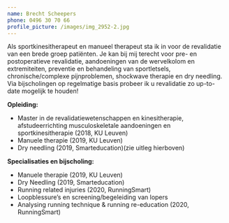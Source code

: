 ```yaml
---
name: Brecht Scheepers
phone: 0496 30 70 66
profile_picture: /images/img_2952-2.jpg
---
```

Als sportkinesitherapeut en manueel therapeut sta ik in voor de revalidatie van een brede groep patiënten. Je kan bij mij terecht voor pre- en postoperatieve revalidatie, aandoeningen van de wervelkolom en extremiteiten, preventie en behandeling van sportletsels, chronische/complexe pijnproblemen, shockwave therapie en dry needling. Via bijscholingen op regelmatige basis probeer ik u revalidatie zo up-to-date mogelijk te houden!

**Opleiding:**

* Master in de revalidatiewetenschappen en kinesitherapie, afstudeerrichting musculoskeletale aandoeningen en sportkinesitherapie (2018, KU Leuven)
* Manuele therapie (2019, KU Leuven)
* Dry needling  (2019, Smarteducation)(zie uitleg hierboven)

**Specialisaties en bijscholing:**

* Manuele therapie (2019, KU Leuven)
* Dry Needling (2019, Smarteducation)
* Running related injuries (2020, RunningSmart)
* Loopblessure’s en screening/begeleiding van lopers
* Analysing running technique & running re-education (2020, RunningSmart)